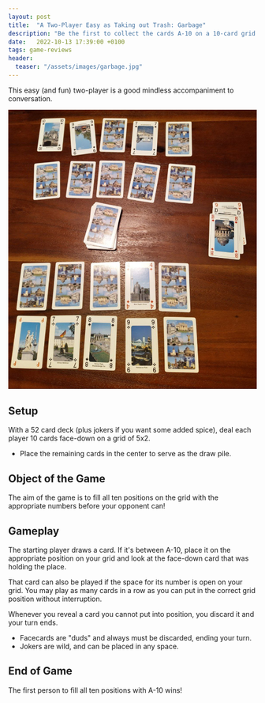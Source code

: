 ```yaml
---
layout: post
title:  "A Two-Player Easy as Taking out Trash: Garbage"
description: "Be the first to collect the cards A-10 on a 10-card grid."
date:   2022-10-13 17:39:00 +0100
tags: game-reviews
header:
  teaser: "/assets/images/garbage.jpg"
---
```

This easy (and fun) two-player is a good mindless accompaniment to conversation.

![](/assets/images/garbage.jpg)

## Setup
With a 52 card deck (plus jokers if you want some added spice), deal each player 10 cards face-down on a grid of 5x2.
- Place the remaining cards in the center to serve as the draw pile.

## Object of the Game
The aim of the game is to fill all ten positions on the grid with the appropriate numbers before your opponent can!

## Gameplay
The starting player draws a card. If it's between A-10, place it on the appropriate position on your grid and look at the face-down card that was holding the place.

That card can also be played if the space for its number is open on your grid. You may play as many cards in a row as you can put in the correct grid position without interruption. 

Whenever you reveal a card you cannot put into position, you discard it and your turn ends.

- Facecards are "duds" and always must be discarded, ending your turn.
- Jokers are wild, and can be placed in any space.

## End of Game
The first person to fill all ten positions with A-10 wins!